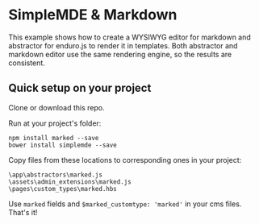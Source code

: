 # SimpleMDE & Markdown
This example shows how to create a WYSIWYG editor for markdown and abstractor for enduro.js to render it in templates. Both abstractor and markdown editor use the same rendering engine, so the results are consistent.

## Quick setup on your project
Clone or download this repo.

Run at your project's folder:

```
npm install marked --save
bower install simplemde --save
```

Copy files from these locations to corresponding ones in your project:
```
\app\abstractors\marked.js
\assets\admin_extensions\marked.js
\pages\custom_types\marked.hbs
```

Use `marked` fields and `$marked_customtype: 'marked'` in your cms files. That's it!
